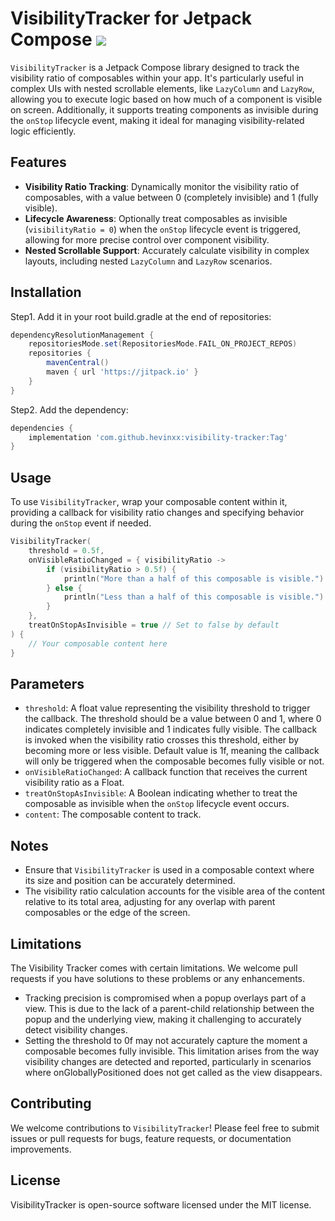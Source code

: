 # VisibilityTracker for Jetpack Compose [![](https://jitpack.io/v/hevinxx/visibility-tracker.svg)](https://jitpack.io/#hevinxx/visibility-tracker)

`VisibilityTracker` is a Jetpack Compose library designed to track the visibility ratio of composables within your app. It's particularly useful in complex UIs with nested scrollable elements, like `LazyColumn` and `LazyRow`, allowing you to execute logic based on how much of a component is visible on screen. Additionally, it supports treating components as invisible during the `onStop` lifecycle event, making it ideal for managing visibility-related logic efficiently.

## Features
- **Visibility Ratio Tracking**: Dynamically monitor the visibility ratio of composables, with a value between 0 (completely invisible) and 1 (fully visible).
- **Lifecycle Awareness**: Optionally treat composables as invisible (`visibilityRatio = 0`) when the `onStop` lifecycle event is triggered, allowing for more precise control over component visibility.
- **Nested Scrollable Support**: Accurately calculate visibility in complex layouts, including nested `LazyColumn` and `LazyRow` scenarios.

## Installation
Step1. Add it in your root build.gradle at the end of repositories:
```gradle
dependencyResolutionManagement {
    repositoriesMode.set(RepositoriesMode.FAIL_ON_PROJECT_REPOS)
    repositories {
        mavenCentral()
        maven { url 'https://jitpack.io' }
    }
}
```
Step2. Add the dependency:
```gradle
dependencies {
    implementation 'com.github.hevinxx:visibility-tracker:Tag'
}
```

## Usage
To use `VisibilityTracker`, wrap your composable content within it, providing a callback for visibility ratio changes and specifying behavior during the `onStop` event if needed.

```kotlin
VisibilityTracker(
    threshold = 0.5f,
    onVisibleRatioChanged = { visibilityRatio ->
        if (visibilityRatio > 0.5f) {
            println("More than a half of this composable is visible.")
        } else {
            println("Less than a half of this composable is visible.")
        }
    },
    treatOnStopAsInvisible = true // Set to false by default
) {
    // Your composable content here
}
```

## Parameters
- `threshold`: A float value representing the visibility threshold to trigger the callback. The threshold should be a value between 0 and 1, where 0 indicates completely invisible and 1 indicates fully visible. The callback is invoked when the visibility ratio crosses this threshold, either by becoming more or less visible. Default value is 1f, meaning the callback will only be triggered when the composable becomes fully visible or not.
- `onVisibleRatioChanged`: A callback function that receives the current visibility ratio as a Float.
- `treatOnStopAsInvisible`: A Boolean indicating whether to treat the composable as invisible when the `onStop` lifecycle event occurs.
- `content`: The composable content to track.

## Notes
- Ensure that `VisibilityTracker` is used in a composable context where its size and position can be accurately determined.
- The visibility ratio calculation accounts for the visible area of the content relative to its total area, adjusting for any overlap with parent composables or the edge of the screen.

## Limitations
The Visibility Tracker comes with certain limitations. We welcome pull requests if you have solutions to these problems or any enhancements.
- Tracking precision is compromised when a popup overlays part of a view. This is due to the lack of a parent-child relationship between the popup and the underlying view, making it challenging to accurately detect visibility changes.
- Setting the threshold to 0f may not accurately capture the moment a composable becomes fully invisible. This limitation arises from the way visibility changes are detected and reported, particularly in scenarios where onGloballyPositioned does not get called as the view disappears.

## Contributing
We welcome contributions to `VisibilityTracker`! Please feel free to submit issues or pull requests for bugs, feature requests, or documentation improvements.

## License
VisibilityTracker is open-source software licensed under the MIT license.

